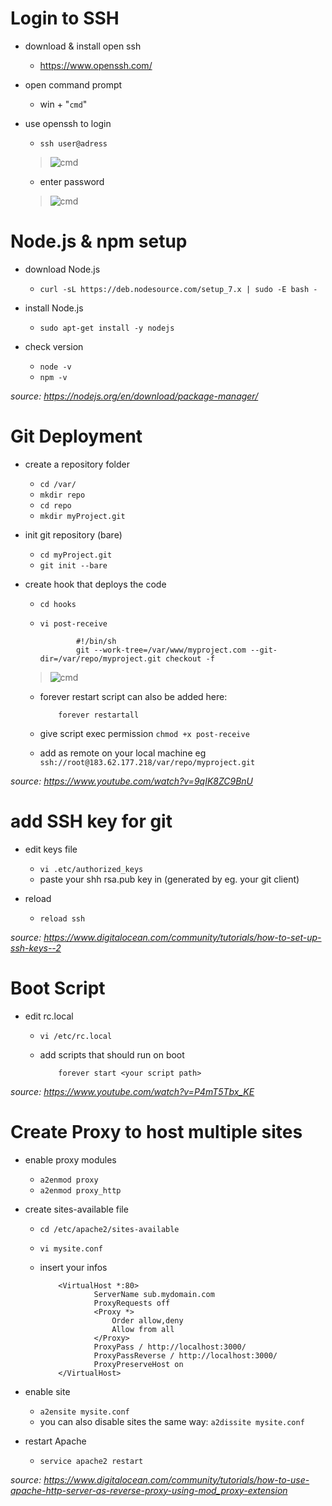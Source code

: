 # Login to SSH

- download & install open ssh
  - https://www.openssh.com/

- open command prompt
  - win + "````cmd````"

- use openssh to login
  - ````ssh user@adress````
  > ![cmd](https://i.gyazo.com/803230452719537b262a9f3dcf63f373.png)
  
  - enter password
  > ![cmd](https://i.gyazo.com/7136fbc0f033a3c34bb67cf3046f98d3.png)

# Node.js & npm setup

- download Node.js
  - ````curl -sL https://deb.nodesource.com/setup_7.x | sudo -E bash -````

- install Node.js
  - ````sudo apt-get install -y nodejs````

- check version 
  - ````node -v```` 
  - ````npm -v````

*source: https://nodejs.org/en/download/package-manager/*

# Git Deployment

- create a repository folder
  - ````cd /var/````
  - ````mkdir repo````
  - ````cd repo````
  - ````mkdir myProject.git````

- init git repository (bare)
  - ````cd myProject.git````
  - ````git init --bare````

- create hook that deploys the code
  - ````cd hooks````
  - ````vi post-receive````
   
                #!/bin/sh
                git --work-tree=/var/www/myproject.com --git-dir=/var/repo/myproject.git checkout -f

   > ![cmd](https://i.gyazo.com/6c135d9c0d87cbc782d8641e7b41b2b1.png)
  - forever restart script can also be added here:

            forever restartall

  - give script exec permission
      ````chmod +x post-receive````
      
  - add as remote on your local machine
      eg ````ssh://root@183.62.177.218/var/repo/myproject.git````

*source: https://www.youtube.com/watch?v=9qIK8ZC9BnU*

# add SSH key for git

- edit keys file
  - ````vi .etc/authorized_keys````
  - paste your shh rsa.pub key in (generated by eg. your git client)

- reload
    - ````reload ssh````

*source: https://www.digitalocean.com/community/tutorials/how-to-set-up-ssh-keys--2*

# Boot Script

- edit rc.local

  - ````vi /etc/rc.local````
  - add scripts that should run on boot

            forever start <your script path>

*source: https://www.youtube.com/watch?v=P4mT5Tbx_KE*  

# Create Proxy to host multiple sites

- enable proxy modules
  - ````a2enmod proxy````
  - ````a2enmod proxy_http````
 
- create sites-available file  
  - ````cd /etc/apache2/sites-available````
  - ````vi mysite.conf````
  - insert your infos

            <VirtualHost *:80>
                    ServerName sub.mydomain.com
                    ProxyRequests off
                    <Proxy *>
                        Order allow,deny
                        Allow from all
                    </Proxy>
                    ProxyPass / http://localhost:3000/
                    ProxyPassReverse / http://localhost:3000/
                    ProxyPreserveHost on
            </VirtualHost>

- enable site    
  - ````a2ensite mysite.conf````
  - you can also disable sites the same way: ````a2dissite mysite.conf````

- restart Apache    
  - ````service apache2 restart````
  
*source: https://www.digitalocean.com/community/tutorials/how-to-use-apache-http-server-as-reverse-proxy-using-mod_proxy-extension*  
            

